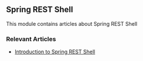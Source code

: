 ## Spring REST Shell

This module contains articles about Spring REST Shell

### Relevant Articles

- [Introduction to Spring REST Shell](https://www.baeldung.com/spring-rest-shell)
